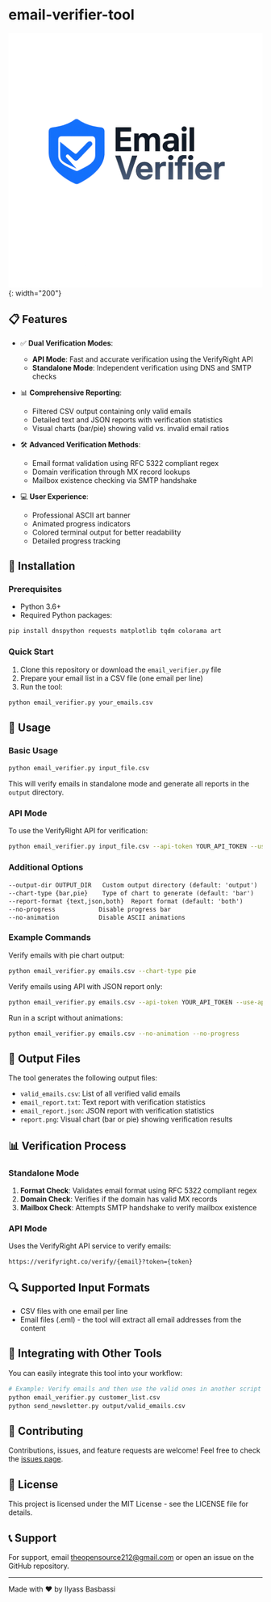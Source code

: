 # email-verifier-tool
![Logo](/assets/logo.png#gh-light-mode-only){: width="200"}



## 📋 Features

- ✅ **Dual Verification Modes**:
  - **API Mode**: Fast and accurate verification using the VerifyRight API
  - **Standalone Mode**: Independent verification using DNS and SMTP checks
  
- 📊 **Comprehensive Reporting**:
  - Filtered CSV output containing only valid emails
  - Detailed text and JSON reports with verification statistics
  - Visual charts (bar/pie) showing valid vs. invalid email ratios
  
- 🛠️ **Advanced Verification Methods**:
  - Email format validation using RFC 5322 compliant regex
  - Domain verification through MX record lookups
  - Mailbox existence checking via SMTP handshake
  
- 💻 **User Experience**:
  - Professional ASCII art banner
  - Animated progress indicators
  - Colored terminal output for better readability
  - Detailed progress tracking

## 🔧 Installation

### Prerequisites

- Python 3.6+
- Required Python packages:

```bash
pip install dnspython requests matplotlib tqdm colorama art
```

### Quick Start

1. Clone this repository or download the `email_verifier.py` file
2. Prepare your email list in a CSV file (one email per line)
3. Run the tool:

```bash
python email_verifier.py your_emails.csv
```

## 🚀 Usage

### Basic Usage

```bash
python email_verifier.py input_file.csv
```

This will verify emails in standalone mode and generate all reports in the `output` directory.

### API Mode

To use the VerifyRight API for verification:

```bash
python email_verifier.py input_file.csv --api-token YOUR_API_TOKEN --use-api
```

### Additional Options

```
--output-dir OUTPUT_DIR   Custom output directory (default: 'output')
--chart-type {bar,pie}    Type of chart to generate (default: 'bar')
--report-format {text,json,both}  Report format (default: 'both')
--no-progress            Disable progress bar
--no-animation           Disable ASCII animations
```

### Example Commands

Verify emails with pie chart output:
```bash
python email_verifier.py emails.csv --chart-type pie
```

Verify emails using API with JSON report only:
```bash
python email_verifier.py emails.csv --api-token YOUR_API_TOKEN --use-api --report-format json
```

Run in a script without animations:
```bash
python email_verifier.py emails.csv --no-animation --no-progress
```

## 📁 Output Files

The tool generates the following output files:

- `valid_emails.csv`: List of all verified valid emails
- `email_report.txt`: Text report with verification statistics
- `email_report.json`: JSON report with verification statistics
- `report.png`: Visual chart (bar or pie) showing verification results

## 📊 Verification Process

### Standalone Mode

1. **Format Check**: Validates email format using RFC 5322 compliant regex
2. **Domain Check**: Verifies if the domain has valid MX records
3. **Mailbox Check**: Attempts SMTP handshake to verify mailbox existence

### API Mode

Uses the VerifyRight API service to verify emails:
```
https://verifyright.co/verify/{email}?token={token}
```

## 🔍 Supported Input Formats

- CSV files with one email per line
- Email files (.eml) - the tool will extract all email addresses from the content

## 🔄 Integrating with Other Tools

You can easily integrate this tool into your workflow:

```bash
# Example: Verify emails and then use the valid ones in another script
python email_verifier.py customer_list.csv
python send_newsletter.py output/valid_emails.csv
```

## 🤝 Contributing

Contributions, issues, and feature requests are welcome! Feel free to check the [issues page](https://github.com/yourusername/email-verifier/issues).

## 📜 License

This project is licensed under the MIT License - see the LICENSE file for details.

## 📞 Support

For support, email [theopensource212@gmail.com](mailto:your-email@example.com) or open an issue on the GitHub repository.

---

Made with ❤️ by Ilyass Basbassi

